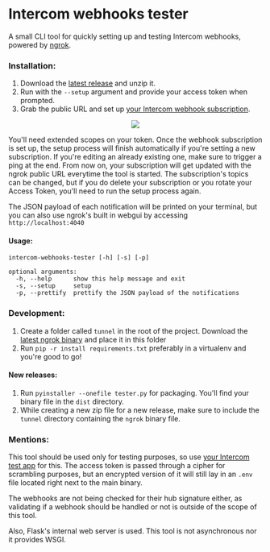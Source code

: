# Intercom webhooks tester

A small CLI tool for quickly setting up and testing Intercom webhooks, powered by [ngrok](https://ngrok.com/).

### Installation:
 
1. Download the [latest release](https://github.com/tanasegabriel/intercom-webhooks-tester/releases) and unzip it.
2. Run with the `--setup` argument and provide your access token when prompted. 
3. Grab the public URL and set up [your Intercom webhook subscription](https://app.intercom.com/developers/_/webhooks).

<p align="center">
  <img src="https://user-images.githubusercontent.com/20187768/40028598-b821d618-57d7-11e8-9029-91327a9cdfb6.gif">
</p>

You'll need extended scopes on your token. Once the webhook subscription is set up, the setup process will finish automatically if you're setting a new subscription. If you're editing an already existing one, make sure to trigger a ping at the end.
From now on, your subscription will get updated with the ngrok public URL everytime the tool is started. 
The subscription's topics can be changed, but if you do delete your subscription or you rotate your Access Token, you'll need to run the setup process again.

The JSON payload of each notification will be printed on your terminal, but you can also use ngrok's built in webgui by accessing `http://localhost:4040`

#### Usage:

```
intercom-webhooks-tester [-h] [-s] [-p]

optional arguments:
  -h, --help      show this help message and exit
  -s, --setup     setup
  -p, --prettify  prettify the JSON payload of the notifications
```


### Development:
1. Create a folder called `tunnel` in the root of the project. Download the [latest ngrok binary](https://ngrok.com/download) and place it in this folder
2. Run `pip -r install requirements.txt` preferably in a virtualenv and you're good to go!

#### New releases:
1. Run `pyinstaller --onefile tester.py` for packaging. You'll find your binary file in the `dist` directory. 
2. While creating a new zip file for a new release, make sure to include the `tunnel` directory containing the `ngrok` binary file.


### Mentions:
This tool should be used only for testing purposes, so use [your Intercom test app](https://docs.intercom.com/configure-intercom-for-your-product-or-site/create-a-test-version-of-intercom/create-a-test-version-of-intercom) for this. The access token is passed through a cipher for scrambling purposes, but an encrypted version of it will still lay in an `.env` file located right next to the main binary.

The webhooks are not being checked for their hub signature either, as validating if a webhook should be handled or not is outside of the scope of this tool.

Also, Flask's internal web server is used. This tool is not asynchronous nor it provides WSGI.
